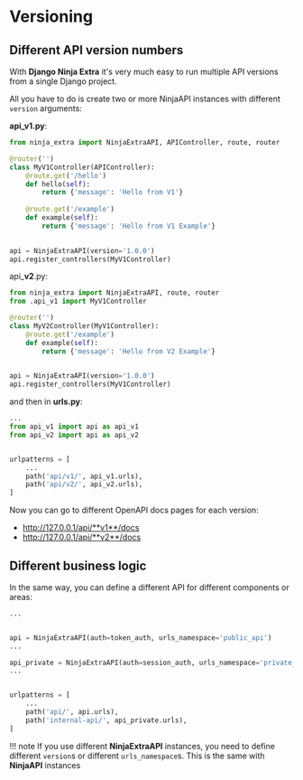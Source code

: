 # Versioning

## Different API version numbers

With **Django Ninja Extra** it's very much easy to run multiple API versions from a single Django project.

All you have to do is create two or more NinjaAPI instances with different `version` arguments:


**api_v1.py**:

```Python
from ninja_extra import NinjaExtraAPI, APIController, route, router

@router('')
class MyV1Controller(APIController):
    @route.get('/hello')
    def hello(self):
        return {'message': 'Hello from V1'}
    
    @route.get('/example')
    def example(self):
        return {'message': 'Hello from V1 Example'}

    
api = NinjaExtraAPI(version='1.0.0')
api.register_controllers(MyV1Controller)
```


api_**v2**.py:

```Python
from ninja_extra import NinjaExtraAPI, route, router
from .api_v1 import MyV1Controller

@router('')
class MyV2Controller(MyV1Controller):
    @route.get('/example')
    def example(self):
        return {'message': 'Hello from V2 Example'}

    
api = NinjaExtraAPI(version='1.0.0')
api.register_controllers(MyV1Controller)
```


and then in **urls.py**:

```Python hl_lines="8 9"
...
from api_v1 import api as api_v1
from api_v2 import api as api_v2


urlpatterns = [
    ...
    path('api/v1/', api_v1.urls),
    path('api/v2/', api_v2.urls),
]

```


Now you can go to different OpenAPI docs pages for each version:

 - http://127.0.0.1/api/**v1**/docs
 - http://127.0.0.1/api/**v2**/docs



## Different business logic

In the same way, you can define a different API for different components or areas:

```Python
...


api = NinjaExtraAPI(auth=token_auth, urls_namespace='public_api')
...

api_private = NinjaExtraAPI(auth=session_auth, urls_namespace='private_api')
...


urlpatterns = [
    ...
    path('api/', api.urls),
    path('internal-api/', api_private.urls),
]

```
!!! note
    If you use different **NinjaExtraAPI** instances, you need to define different `version`s or different `urls_namespace`s.
    This is the same with **NinjaAPI** instances
